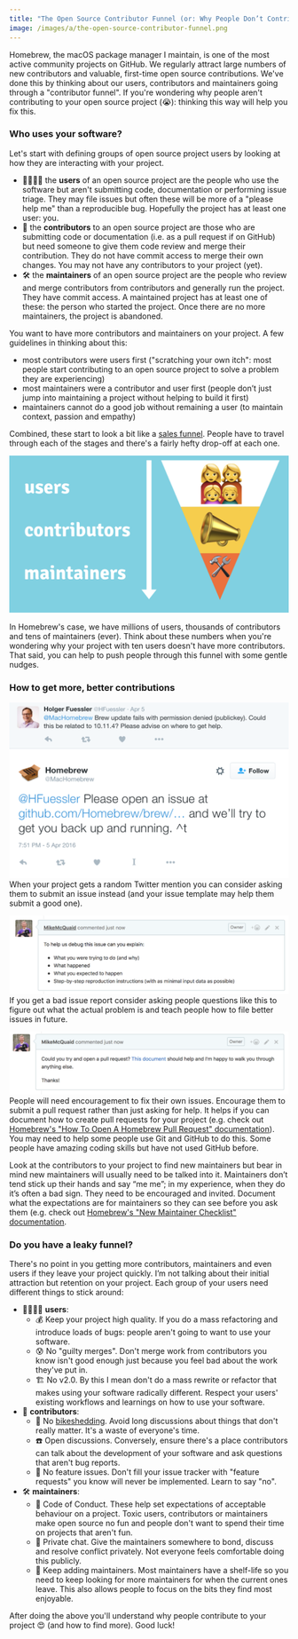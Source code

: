 ```yaml
---
title: "The Open Source Contributor Funnel (or: Why People Don’t Contribute To Your Open Source Project)"
image: /images/a/the-open-source-contributor-funnel.png
---
```


Homebrew, the macOS package manager I maintain, is one of the most active community projects on GitHub. We regularly attract large numbers of new contributors and valuable, first-time open source contributions. We've done this by thinking about our users, contributors and maintainers going through a "contributor funnel". If you're wondering why people aren't contributing to your open source project (😭): thinking this way will help you fix this.

### Who uses your software?

Let's start with defining groups of open source project users by looking at how they are interacting with your project.

- 👩‍👩‍👧‍👦 the **users** of an open source project are the people who use the software but aren't submitting code, documentation or performing issue triage. They may file issues but often these will be more of a "please help me" than a reproducible bug. Hopefully the project has at least one user: you.
- 📣 the **contributors** to an open source project are those who are submitting code or documentation (i.e. as a pull request if on GitHub) but need someone to give them code review and merge their contribution. They do not have commit access to merge their own changes. You may not have any contributors to your project (yet).
- 🛠 the **maintainers** of an open source project are the people who review and merge contributors from contributors and generally run the project. They have commit access. A maintained project has at least one of these: the person who started the project. Once there are no more maintainers, the project is abandoned.

You want to have more contributors and maintainers on your project. A few guidelines in thinking about this:

- most contributors were users first ("scratching your own itch": most people start contributing to an open source project to solve a problem they are experiencing)
- most maintainers were a contributor and user first (people don’t just jump into maintaining a project without helping to build it first)
- maintainers cannot do a good job without remaining a user (to maintain context, passion and empathy)

Combined, these start to look a bit like a [sales funnel](https://www.mailmunch.com/blog/sales-funnel/). People have to travel through each of the stages and there's a fairly hefty drop-off at each one.

![The Open Source Contributor Funnel](/images/a/the-open-source-contributor-funnel.png)

In Homebrew's case, we have millions of users, thousands of contributors and tens of maintainers (ever). Think about these numbers when you're wondering why your project with ten users doesn't have more contributors. That said, you can help to push people through this funnel with some gentle nudges.

### How to get more, better contributions

![Twitter mention to issue report](/images/a/twitter-issue.png)
When your project gets a random Twitter mention you can consider asking them to submit an issue instead (and your issue template may help them submit a good one).

![Step by step issue creation guide](/images/a/step-by-step.png)
If you get a bad issue report consider asking people questions like this to figure out what the actual problem is and teach people how to file better issues in future.

![Try to open a pull request](/images/a/try-open-pr.png)
People will need encouragement to fix their own issues. Encourage them to submit a pull request rather than just asking for help. It helps if you can document how to create pull requests for your project (e.g. check out [Homebrew's "How To Open A Homebrew Pull Request" documentation](https://docs.brew.sh/How-To-Open-a-Homebrew-Pull-Request.html)). You may need to help some people use Git and GitHub to do this. Some people have amazing coding skills but have not used GitHub before.

Look at the contributors to your project to find new maintainers but bear in mind new maintainers will usually need to be talked into it. Maintainers don’t tend stick up their hands and say “me me”; in my experience, when they do it’s often a bad sign. They need to be encouraged and invited. Document what the expectations are for maintainers so they can see before you ask them (e.g. check out [Homebrew's "New Maintainer Checklist" documentation](https://docs.brew.sh/New-Maintainer-Checklist.html).

### Do you have a leaky funnel?

There's no point in you getting more contributors, maintainers and even users if they leave your project quickly. I’m not talking about their initial attraction but retention on your project. Each group of your users need different things to stick around:

- 👩‍👩‍👧‍👦 **users**:
    - 💰 Keep your project high quality. If you do a mass refactoring and introduce loads of bugs: people aren't going to want to use your software.
    - 😰 No "guilty merges". Don't merge work from contributors you know isn't good enough just because you feel bad about the work they've put in.
    - 🏗 No v2.0. By this I mean don't do a mass rewrite or refactor that makes using your software radically different. Respect your users' existing workflows and learnings on how to use your software.
- 📣 **contributors**:
    - 🚳 No [bikeshedding](https://en.wiktionary.org/wiki/bikeshedding). Avoid long discussions about things that don't really matter. It's a waste of everyone's time.
    - ☎️ Open discussions. Conversely, ensure there's a place contributors can talk about the development of your software and ask questions that aren't bug reports.
    - 🔐 No feature issues. Don't fill your issue tracker with "feature requests" you know will never be implemented. Learn to say "no".
- 🛠 **maintainers**:
    - 💝 Code of Conduct. These help set expectations of acceptable behaviour on a project. Toxic users, contributors or maintainers make open source no fun and people don't want to spend their time on projects that aren't fun.
    - 🔏 Private chat. Give the maintainers somewhere to bond, discuss and resolve conflict privately. Not everyone feels comfortable doing this publicly.
    - 🌳 Keep adding maintainers. Most maintainers have a shelf-life so you need to keep looking for more maintainers for when the current ones leave. This also allows people to focus on the bits they find most enjoyable.

After doing the above you'll understand why people contribute to your project 😍 (and how to find more). Good luck!
